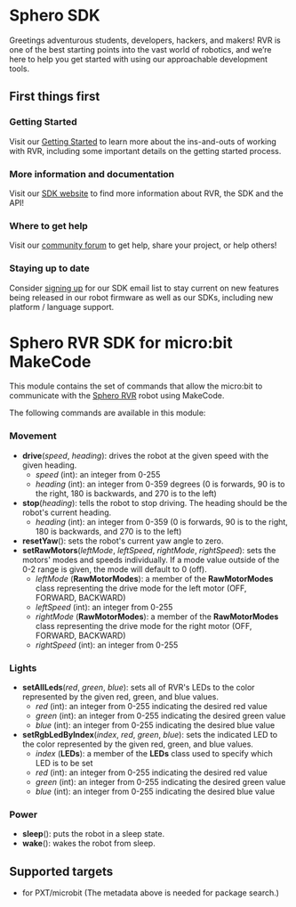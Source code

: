 # Sphero SDK

Greetings adventurous students, developers, hackers, and makers!  RVR is one of the best starting points into the vast world of robotics, and we’re here to help you get started with using our approachable development tools.

## First things first

### Getting Started

Visit our [Getting Started](http://sdk.sphero.com/getting_started) to learn more about the ins-and-outs of working with RVR, including some important details on the getting started process.

### More information and documentation

Visit our [SDK website](sdk.sphero.com) to find more information about RVR, the SDK and the API!

### Where to get help

Visit our [community forum](https://community.sphero.com/c/advanced-programming) to get help, share your project, or help others!

### Staying up to date

Consider [signing up](http://sdk.sphero.com/sign-up) for our SDK email list to stay current on new features being released in our robot firmware as well as our SDKs, including new platform / language support.

# Sphero RVR SDK for micro:bit MakeCode

This module contains the set of commands that allow the micro:bit to communicate with the [Sphero RVR](https://www.sphero.com/rvr) robot using MakeCode.

The following commands are available in this module:

### Movement

* **drive**(*speed*, *heading*): drives the robot at the given speed with the given heading.
  * *speed* (int): an integer from 0-255
  * *heading* (int): an integer from 0-359 degrees (0 is forwards, 90 is to the right, 180 is backwards, and 270 is to the left)
* **stop**(*heading*): tells the robot to stop driving. The heading should be the robot's current heading.
  * *heading* (int): an integer from 0-359 (0 is forwards, 90 is to the right, 180 is backwards, and 270 is to the left)
* **resetYaw**(): sets the robot's current yaw angle to zero.
* **setRawMotors**(*leftMode*, *leftSpeed*, *rightMode*, *rightSpeed*): sets the motors' modes and speeds individually. If a mode value outside of the 0-2 range is given, the mode will default to 0 (off).
  * *leftMode* (**RawMotorModes**): a member of the **RawMotorModes** class representing the drive mode for the left motor (OFF, FORWARD, BACKWARD)
  * *leftSpeed* (int): an integer from 0-255
  * *rightMode* (**RawMotorModes**): a member of the **RawMotorModes** class representing the drive mode for the right motor (OFF, FORWARD, BACKWARD)
  * *rightSpeed* (int): an integer from 0-255

### Lights

* **setAllLeds**(*red*, *green*, *blue*): sets all of RVR's LEDs to the color represented by the given red, green, and blue values.
  * *red* (int): an integer from 0-255 indicating the desired red value
  * *green* (int): an integer from 0-255 indicating the desired green value
  * *blue* (int): an integer from 0-255 indicating the desired blue value
* **setRgbLedByIndex**(*index*, *red*, *green*, *blue*): sets the indicated LED to the color represented by the given red, green, and blue values.
  * *index* (**LEDs**): a member of the **LEDs** class used to specify which LED is to be set
  * *red* (int): an integer from 0-255 indicating the desired red value
  * *green* (int): an integer from 0-255 indicating the desired green value
  * *blue* (int): an integer from 0-255 indicating the desired blue value

### Power

* **sleep**(): puts the robot in a sleep state.
* **wake**(): wakes the robot from sleep.


## Supported targets

* for PXT/microbit
(The metadata above is needed for package search.)

